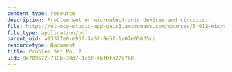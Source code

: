 ```yaml
---
content_type: resource
description: Problem set on microelectronic devices and circuits.
file: https://ol-ocw-studio-app-qa.s3.amazonaws.com/courses/6-012-microelectronic-devices-and-circuits-fall-2009/8e709672718b39d71c604bf0fa27c7b0_MIT6_012F09_assn02.pdf
file_type: application/pdf
parent_uid: a93377e0-e95f-7a5f-8e5f-1a07e05635ce
resourcetype: Document
title: Problem Set No. 2
uid: 8e709672-718b-39d7-1c60-4bf0fa27c7b0
---
```


